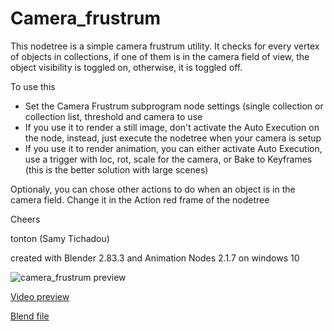 # Camera_frustrum

This nodetree is a simple camera frustrum utility.
It checks for every vertex of objects in collections, if one of them is in the camera field of view, the object visibility is toggled on, otherwise, it is toggled off.

To use this
- Set the Camera Frustrum subprogram node settings (single collection or collection list, threshold and camera to use
- If you use it to render a still image, don't activate the Auto Execution on the node, instead, just execute the nodetree when your camera is setup
- If you use it to render animation, you can either activate Auto Execution, use a trigger with loc, rot, scale for the camera, or Bake to Keyframes (this is the better solution with large scenes)

Optionaly, you can chose other actions to do when an object is in the camera field. Change it in the Action red frame of the nodetree

Cheers

tonton (Samy Tichadou)

created with Blender 2.83.3 and Animation Nodes 2.1.7 on windows 10

![camera_frustrum preview](https://github.com/samytichadou/animation_nodes_examples/blob/master/Blender_2_8/utility/camera_frustrum/AN_EXAMPLE_camera_frustrum_preview.png)

[Video preview](https://youtu.be/YrVsBZghcWI?list=PL57BAmPXpXuOLKN-CjVJPmWcsqEqg7Fku)

[Blend file](https://github.com/samytichadou/animation_nodes_examples/blob/master/Blender_2_8/utility/camera_frustrum/AN_EXAMPLE_camera_frustrum.blend?raw=true)
